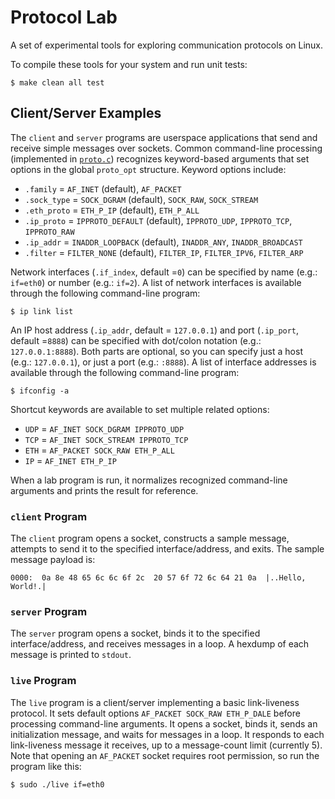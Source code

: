 # Protocol Lab

A set of experimental tools for exploring communication protocols on Linux.

To compile these tools for your system and run unit tests:

```
$ make clean all test
```

## Client/Server Examples

The `client` and `server` programs are userspace applications that send and receive simple messages over sockets.
Common command-line processing (implemented in [`proto.c`](proto.c)) recognizes keyword-based arguments
that set options in the global `proto_opt` structure.
Keyword options include:

  * `.family` = `AF_INET` (default), `AF_PACKET`
  * `.sock_type` = `SOCK_DGRAM` (default), `SOCK_RAW`, `SOCK_STREAM`
  * `.eth_proto` = `ETH_P_IP` (default), `ETH_P_ALL`
  * `.ip_proto` = `IPPROTO_DEFAULT` (default), `IPPROTO_UDP`, `IPPROTO_TCP`, `IPPROTO_RAW`
  * `.ip_addr` = `INADDR_LOOPBACK` (default), `INADDR_ANY`, `INADDR_BROADCAST`
  * `.filter` = `FILTER_NONE` (default), `FILTER_IP`, `FILTER_IPV6`, `FILTER_ARP`

Network interfaces (`.if_index`, default =`0`) can be specified by name (e.g.: `if=eth0`) or number (e.g.: `if=2`).
A list of network interfaces is available through the following command-line program:

```
$ ip link list
```

An IP host address (`.ip_addr`, default = `127.0.0.1`) and port (`.ip_port`, default =`8888`)
can be specified with dot/colon notation (e.g.: `127.0.0.1:8888`).
Both parts are optional, so you can specify just a host (e.g.: `127.0.0.1`), or just a port (e.g.: `:8888`).
A list of interface addresses is available through the following command-line program:

```
$ ifconfig -a
```

Shortcut keywords are available to set multiple related options:

  * `UDP` = `AF_INET SOCK_DGRAM IPPROTO_UDP`
  * `TCP` = `AF_INET SOCK_STREAM IPPROTO_TCP`
  * `ETH` = `AF_PACKET SOCK_RAW ETH_P_ALL`
  * `IP` = `AF_INET ETH_P_IP`

When a lab program is run, it normalizes recognized command-line arguments and prints the result for reference.

### `client` Program

The `client` program opens a socket, constructs a sample message, attempts to send it to the specified interface/address, and exits.
The sample message payload is:

```
0000:  0a 8e 48 65 6c 6c 6f 2c  20 57 6f 72 6c 64 21 0a  |..Hello, World!.|
```

### `server` Program

The `server` program opens a socket, binds it to the specified interface/address, and receives messages in a loop.
A hexdump of each message is printed to `stdout`.

### `live` Program

The `live` program is a client/server implementing a basic link-liveness protocol.
It sets default options `AF_PACKET SOCK_RAW ETH_P_DALE` before processing command-line arguments.
It opens a socket, binds it, sends an initialization message, and waits for messages in a loop.
It responds to each link-liveness message it receives, up to a message-count limit (currently 5).
Note that opening an `AF_PACKET` socket requires root permission, so run the program like this:

```
$ sudo ./live if=eth0
```
